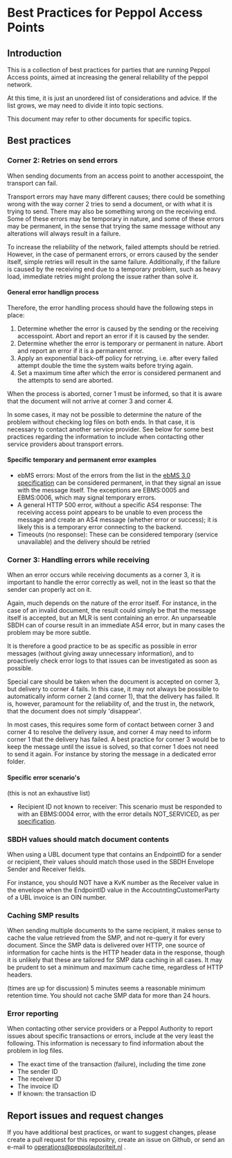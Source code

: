 # Best Practices for Peppol Access Points


## Introduction

This is a collection of best practices for parties that are running Peppol Access points, aimed at increasing the general reliability of the peppol network.

At this time, it is just an unordered list of considerations and advice. If the list grows, we may need to divide it into topic sections.

This document may refer to other documents for specific topics.

## Best practices

### Corner 2: Retries on send errors

When sending documents from an access point to another accesspoint, the transport can fail.

Transport errors may have many different causes; there could be something wrong with the way corner 2 tries to send a document, or with what it is trying to send. There may also be something wrong on the receiving end. Some of these errors may be temporary in nature, and some of these errors may be permanent, in the sense that trying the same message without any alterations will always result in a failure.

To increase the reliability of the network, failed attempts should be retried. However, in the case of permanent errors, or errors caused by the sender itself, simple retries will result in the same failure. Additionally, if the failure is caused by the receiving end due to a temporary problem, such as heavy load, immediate retries might prolong the issue rather than solve it.

#### General error handlign process

Therefore, the error handling process should have the following steps in place:

1. Determine whether the error is caused by the sending or the receiving accesspoint. Abort and report an error if it is caused by the sender.
2. Determine whether the error is temporary or permanent in nature. Abort and report an error if it is a permanent error.
3. Apply an exponential back-off policy for retrying, i.e. after every failed attempt double the time the system waits before trying again.
4. Set a maximum time after which the error is considered permanent and the attempts to send are aborted.

When the process is aborted, corner 1 must be informed, so that it is aware that the document will not arrive at corner 3 and corner 4.

In some cases, it may not be possible to determine the nature of the problem without checking log files on both ends. In that case, it is necessary to contact another service provider. See below for some best practices regarding the information to include when contacting other service providers about transport errors.

#### Specific temporary and permanent error examples

- ebMS errors: Most of the errors from the list in the [ebMS 3.0 specification](http://docs.oasis-open.org/ebxml-msg/ebms/v3.0/core/cs02/ebms_core-3.0-spec-cs-02.html#6.7.Standard%20ebMS%20Errors|outline) can be considered permanent, in that they signal an issue with the message itself. The exceptions are EBMS:0005 and EBMS:0006, which may signal temporary errors.
- A general HTTP 500 error, without a specific AS4 response: The receiving access point appears to be unable to even process the message and create an AS4 message (whether error or success); it is likely this is a temporary error connecting to the backend.
- Timeouts (no response): These can be considered temporary (service unavailable) and the delivery should be retried

### Corner 3: Handling errors while receiving

When an error occurs while receiving documents as a corner 3, it is important to handle the error correctly as well, not in the least so that the sender can properly act on it.

Again, much depends on the nature of the error itself. For instance, in the case of an invalid document, the result could simply be that the message itself is accepted, but an MLR is sent containing an error. An unparseable SBDH can of course result in an immediate AS4 error, but in many cases the problem may be more subtle.

It is therefore a good practice to be as specific as possible in error messages (without giving away unnecessary information), and to proactively check error logs to that issues can be investigated as soon as possible.

Special care should be taken when the document is accepted on corner 3, but delivery to corner 4 fails. In this case, it may not always be possible to automatically inform corner 2 (and corner 1), that the delivery has failed. It is, however, paramount for the reliability of, and the trust in, the network, that the document does not simply 'disappear'.

In most cases, this requires some form of contact between corner 3 and corner 4 to resolve the delivery issue, and corner 4 may need to inform corner 1 that the delivery has failed. A best practice for corner 3 would be to keep the message until the issue is solved, so that corner 1 does not need to send it again. For instance by storing the message in a dedicated error folder.

#### Specific error scenario's

(this is not an exhaustive list)

- Recipient ID not known to receiver: This scenario must be responded to with an EBMS:0004 error, with the error details NOT_SERVICED, as per [specification](https://docs.peppol.eu/edelivery/as4/specification/#_feedback_when_receiver_is_not_serviced).


### SBDH values should match document contents

When using a UBL document type that contains an EndpointID for a sender or recipient, their values should match those used in the SBDH Envelope Sender and Receiver fields.

For instance, you should NOT have a KvK number as the Receiver value in the envelope when the EndpointID value in the AccoutntingCustomerParty of a UBL invoice is an OIN number. 

### Caching SMP results

When sending multiple documents to the same recipient, it makes sense to cache the value retrieved from the SMP, and not re-query it for every document. Since the SMP data is delivered over HTTP, one source of information for cache hints is the HTTP header data in the response, though it is unlikely that these are tailored for SMP data caching in all cases. It may be prudent to set a minimum and maximum cache time, regardless of HTTP headers.

(times are up for discussion)
5 minutes seems a reasonable minimum retention time. You should not cache SMP data for more than 24 hours.

### Error reporting

When contacting other service providers or a Peppol Authority to report issues about specific transactions or errors, include at the very least the following. This information is necessary to find information about the problem in log files.

- The exact time of the transaction (failure), including the time zone
- The sender ID
- The receiver ID
- The invoice ID
- If known: the transaction ID


## Report issues and request changes

If you have additional best practices, or want to suggest changes, please create a pull request for this repositry, create an issue on Github, or send an e-mail to [operations@peppolautoriteit.nl](mailto:operations@peppolautoriteit.nl?subject=[NPa%20GitHub]%20Best%20Practices%20change%20request) .
